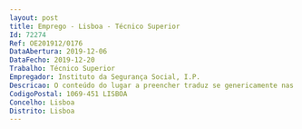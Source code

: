```yaml
--- 
layout: post
title: Emprego - Lisboa - Técnico Superior
Id: 72274
Ref: OE201912/0176
DataAbertura: 2019-12-06
DataFecho: 2019-12-20
Trabalho: Técnico Superior
Empregador: Instituto da Segurança Social, I.P.
Descricao: O conteúdo do lugar a preencher traduz se genericamente nas competênciaslegalmente definidas no anexo referido no nº 2 e na alínea a) do n.º 1 do artigo88.º da LTFP, na carreira e categoria de técnico superior  exercício de funçõesde grau de complexidade 3, na área de atuação de Apoio Jurídico e Contencioso
CodigoPostal: 1069-451 LISBOA
Concelho: Lisboa
Distrito: Lisboa
--- 
```

